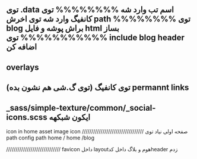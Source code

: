 توی .data
اسم تب وارد شه
%%%%%%%%
توی کانفیگ وارد شه توی اخرش path
%%%%%%%%
توی blog براش پوشه و فایل html بساز
%%%%%%%%%%%
توی include
blog
header
اضافه کن
------------------------
overlays
-------------
توی کانفیگ (توی گ.شی هم نشون بده)
permannt links
----------------------
_sass/simple-texture/common/_social-icons.scss
ایکون شبکهه
-------------
icon in home
asset image icon
/////////////////////////////////
صفحه اولی نیاد
توی path
config
path
home /
home /blog

/////////////////////////////
favicon
داخل layoutهوم و بلاگ 
داخل کدheader زدم
